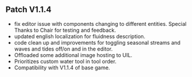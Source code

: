 ﻿## Patch V1.1.4
* fix editor issue with components changing to different entities. Special Thanks to Chair for testing and feedback.
* updated english localization for fluidness description.
* code clean up and improvements for toggling seasonal streams and waves and tides off/on and in the editor.
* Offloaded some additional image hosting to UIL.
* Prioritizes custom water tool in tool order.
* Compatibility with V1.1.4 of base game.